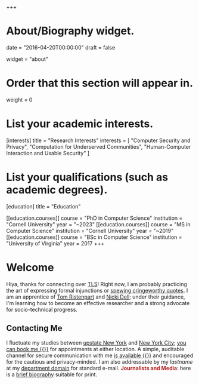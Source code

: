 +++
# About/Biography widget.

date = "2016-04-20T00:00:00"
draft = false

widget = "about"

# Order that this section will appear in.
weight = 0

# List your academic interests.
[interests]
  title = "Research Interests"
  interests = [
    "Computer Security and Privacy",
    "Computation for Underserved Communities",
    "Human-Computer Interaction and Usable Security"
  ]

# List your qualifications (such as academic degrees).
[education]
  title = "Education"

[[education.courses]]
  course = "PhD in Computer Science"
  institution = "Cornell University"
  year = "~2023"
[[education.courses]]
  course = "MS in Computer Science"
  institution = "Cornell University"
  year = "~2019"
[[education.courses]]
  course = "BSc in Computer Science"
  institution = "University of Virginia"
  year = 2017
+++

# Welcome
Hiya, thanks for connecting over [TLS](https://en.wikipedia.org/wiki/Transport_Layer_Security)! Right now, I am probably practicing the art of
expressing formal injunctions or [spewing cringeworthy quotes](https://quotes.cs.cornell.edu/).
I am an apprentice of [Tom Ristenpart](https://rist.tech.cornell.edu) and
[Nicki Dell](http://nixdell.com); under their guidance, I'm learning how to become an
effective researcher and a strong advocate for socio-technical progress.

<!--
*"We are mirrors whose brightness is wholly derived from the sun that shines upon
us."* - C.S. Lewis
-->

## Contacting Me
I fluctuate my studies between [upstate New
York](https://www.cs.cornell.edu/information/ithaca) and 
[New York City](https://tech.cornell.edu); [you can book
me {{<fa book>}}](https://havron.youcanbook.me) for appointments at either
location.
A simple, auditable channel for secure communication with me [is available {{<fa
key>}}](https://keybase.io/samh) and encouraged for the cautious and privacy-minded. I am also addressable
by my _lastname_ at my [department domain](https://ddg.gg/cornell%20computer%20science) for 
standard e-mail. __<span style="color:#B31B1B">Journalists and Media</span>__: here is a [brief biography](/bio/) suitable for print.


<!--
Any URL that looks like "www.bagend.hobbiton.shire/~gandalf" generally admits
"gandalf@bagend.hobbiton.shire" as an email address. 
Mine is my UNIX username at [this page's
domain](https://www.cs.cornell.edu/~havron/).
-->
